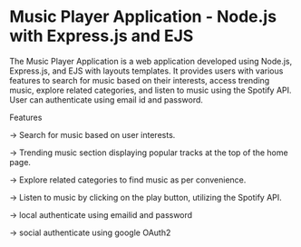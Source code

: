 # Music Player Application - Node.js with Express.js and EJS

The Music Player Application is a web application developed using Node.js, Express.js, and EJS with layouts templates. It provides users with various features to search for music based on their interests, access trending music, explore related categories, and listen to music using the Spotify API. User can authenticate using email id and password.

Features

-> Search for music based on user interests.

-> Trending music section displaying popular tracks at the top of the home page.

-> Explore related categories to find music as per convenience.

-> Listen to music by clicking on the play button, utilizing the Spotify API.

-> local authenticate using emailid and password 

-> social authenticate using google OAuth2 

